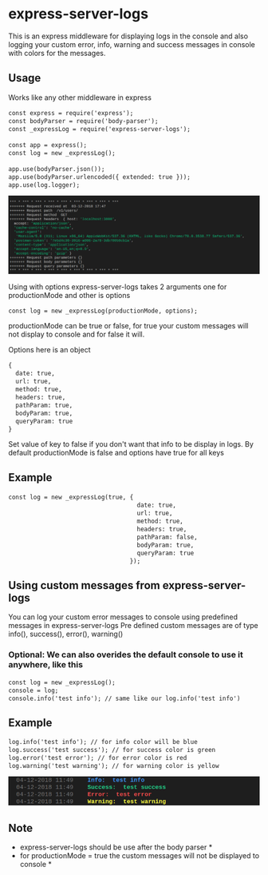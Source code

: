 # express-server-logs
This is an express middleware for displaying logs in the console and also logging your custom error, info, warning and success messages
in console with colors for the messages.

## Usage

Works like any other middleware in express
```node
const express = require('express');
const bodyParser = require('body-parser');
const _expressLog = require('express-server-logs');

const app = express();
const log = new _expressLog();

app.use(bodyParser.json());
app.use(bodyParser.urlencoded({ extended: true }));
app.use(log.logger);

```
![Request logs](media/requestlogs.png?raw=true "Request logs")

Using with options
express-server-logs takes 2 arguments one for productionMode and other is options
```node
const log = new _expressLog(productionMode, options);
```
productionMode can be true or false, for true your custom messages will not display to console and for false it will.

Options here is an object
```
{
  date: true,
  url: true,
  method: true,
  headers: true,
  pathParam: true,
  bodyParam: true,
  queryParam: true
}
```
Set value of key to false if you don't want that info to be display in logs.
By default productionMode is false and options have true for all keys

## Example
```node
const log = new _expressLog(true, {
                                    date: true,
                                    url: true,
                                    method: true,
                                    headers: true,
                                    pathParam: false,
                                    bodyParam: true,
                                    queryParam: true
                                  });

```

## Using custom messages from express-server-logs
You can log your custom error messages to console using predefined messages in express-server-logs
Pre defined custom messages are of type info(), success(), error(), warning()

### Optional: We can also overides the default console to use it anywhere, like this
```node
const log = new _expressLog();
console = log;
console.info('test info'); // same like our log.info('test info')
```

## Example
```node
log.info('test info'); // for info color will be blue
log.success('test success'); // for success color is green
log.error('test error'); // for error color is red
log.warning('test warning'); // for warning color is yellow
```
![Sample logs](media/samplelogs.png?raw=true "Sample logs")


## Note
* express-server-logs should be use after the body parser * 
* for productionMode = true the custom messages will not be displayed to console *


